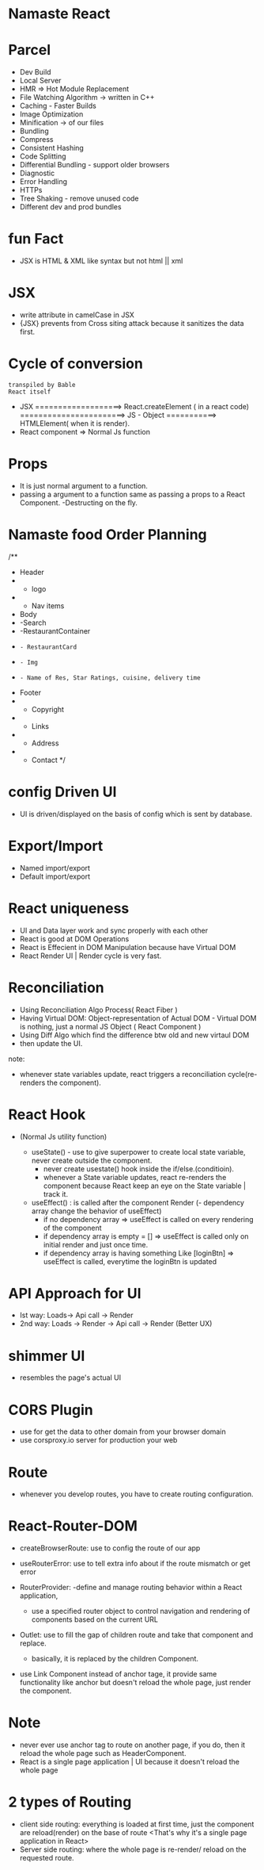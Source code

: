 # Namaste React

# Parcel

- Dev Build
- Local Server
- HMR => Hot Module Replacement
- File Watching Algorithm -> written in C++
- Caching - Faster Builds
- Image Optimization
- Minification -> of our files
- Bundling
- Compress
- Consistent Hashing
- Code Splitting
- Differential Bundling - support older browsers
- Diagnostic
- Error Handling
- HTTPs
- Tree Shaking - remove unused code
- Different dev and prod bundles

# fun Fact

- JSX is HTML & XML like syntax but not html || xml

# JSX

- write attribute in camelCase in JSX
- {JSX} prevents from Cross siting attack because it sanitizes the data first.

# Cycle of conversion

    transpiled by Bable                                                                                React itself

- JSX ===================> React.createElement ( in a react code) =======================> JS - Object ===========> HTMLElement( when it is render).
- React component => Normal Js function

# Props

- It is just normal argument to a function.
- passing a argument to a function same as passing a props to a React Component.
  -Destructing on the fly.

# Namaste food Order Planning

/\*\*

- Header
- - logo
- - Nav items
- Body
- -Search
- -RestaurantContainer
-     - RestaurantCard
-     - Img
-     - Name of Res, Star Ratings, cuisine, delivery time
- Footer
- - Copyright
- - Links
- - Address
- - Contact
    \*/

# config Driven UI

- UI is driven/displayed on the basis of config which is sent by database.

# Export/Import

- Named import/export
- Default import/export

# React uniqueness

- UI and Data layer work and sync properly with each other
- React is good at DOM Operations
- React is Effecient in DOM Manipulation because have Virtual DOM
- React Render UI | Render cycle is very fast.

# Reconciliation

- Using Reconciliation Algo Process( React Fiber )
- Having Virtual DOM: Object-representation of Actual DOM - Virtual DOM is nothing, just a normal JS Object ( React Component )
- Using Diff Algo which find the difference btw old and new virtaul DOM
- then update the UI.

note:

- whenever state variables update, react triggers a reconciliation cycle(re-renders the component).

# React Hook

- (Normal Js utility function)

  - useState() - use to give superpower to create local state variable, never create outside the component.
    - never create usestate() hook inside the if/else.(conditioin).
    - whenever a State variable updates, react re-renders the component because React keep an eye on the State variable | track it.
  - useEffect() : is called after the component Render (- dependency array change the behavior of useEffect)
    - if no dependency array => useEffect is called on every rendering of the component
    - if dependency array is empty = [] => useEffect is called only on initial render and just once time.
    - if dependency array is having something Like [loginBtn] => useEffect is called, everytime the loginBtn is updated

# API Approach for UI

- Ist way: Loads-> Api call -> Render
- 2nd way: Loads -> Render -> Api call -> Render (Better UX)

# shimmer UI

- resembles the page's actual UI

# CORS Plugin

- use for get the data to other domain from your browser domain
- use corsproxy.io server for production your web

# Route

- whenever you develop routes, you have to create routing configuration.

# React-Router-DOM

- createBrowserRoute: use to config the route of our app
- useRouterError: use to tell extra info about if the route mismatch or get error
- RouterProvider:
  -define and manage routing behavior within a React application,

  - use a specified router object to control navigation and rendering of components based on the current URL

- Outlet: use to fill the gap of children route and take that component and replace.
  - basically, it is replaced by the children Component.
- use Link Component instead of anchor tage, it provide same functionality like anchor but doesn't reload the whole page, just render the component.

# Note

- never ever use anchor tag to route on another page, if you do, then it reload the whole page such as HeaderComponent.
- React is a single page application | UI because it doesn't reload the whole page

# 2 types of Routing

- client side routing: everything is loaded at first time, just the component are reload(render) on the base of route <That's why it's a single page application in React>
- Server side routing: where the whole page is re-render/ reload on the requested route.
